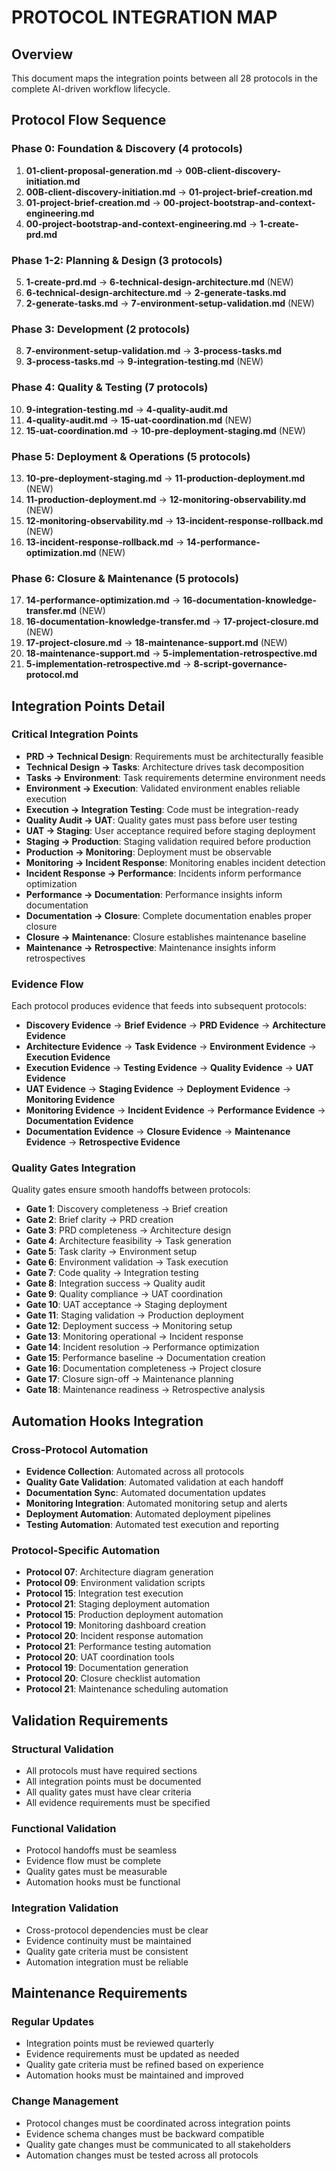 # PROTOCOL INTEGRATION MAP

## Overview
This document maps the integration points between all 28 protocols in the complete AI-driven workflow lifecycle.

## Protocol Flow Sequence

### Phase 0: Foundation & Discovery (4 protocols)
1. **01-client-proposal-generation.md** → **00B-client-discovery-initiation.md**
2. **00B-client-discovery-initiation.md** → **01-project-brief-creation.md**
3. **01-project-brief-creation.md** → **00-project-bootstrap-and-context-engineering.md**
4. **00-project-bootstrap-and-context-engineering.md** → **1-create-prd.md**

### Phase 1-2: Planning & Design (3 protocols)
5. **1-create-prd.md** → **6-technical-design-architecture.md** (NEW)
6. **6-technical-design-architecture.md** → **2-generate-tasks.md**
7. **2-generate-tasks.md** → **7-environment-setup-validation.md** (NEW)

### Phase 3: Development (2 protocols)
8. **7-environment-setup-validation.md** → **3-process-tasks.md**
9. **3-process-tasks.md** → **9-integration-testing.md** (NEW)

### Phase 4: Quality & Testing (7 protocols)
10. **9-integration-testing.md** → **4-quality-audit.md**
11. **4-quality-audit.md** → **15-uat-coordination.md** (NEW)
12. **15-uat-coordination.md** → **10-pre-deployment-staging.md** (NEW)

### Phase 5: Deployment & Operations (5 protocols)
13. **10-pre-deployment-staging.md** → **11-production-deployment.md** (NEW)
14. **11-production-deployment.md** → **12-monitoring-observability.md** (NEW)
15. **12-monitoring-observability.md** → **13-incident-response-rollback.md** (NEW)
16. **13-incident-response-rollback.md** → **14-performance-optimization.md** (NEW)

### Phase 6: Closure & Maintenance (5 protocols)
17. **14-performance-optimization.md** → **16-documentation-knowledge-transfer.md** (NEW)
18. **16-documentation-knowledge-transfer.md** → **17-project-closure.md** (NEW)
19. **17-project-closure.md** → **18-maintenance-support.md** (NEW)
20. **18-maintenance-support.md** → **5-implementation-retrospective.md**
21. **5-implementation-retrospective.md** → **8-script-governance-protocol.md**

## Integration Points Detail

### Critical Integration Points
- **PRD → Technical Design**: Requirements must be architecturally feasible
- **Technical Design → Tasks**: Architecture drives task decomposition
- **Tasks → Environment**: Task requirements determine environment needs
- **Environment → Execution**: Validated environment enables reliable execution
- **Execution → Integration Testing**: Code must be integration-ready
- **Quality Audit → UAT**: Quality gates must pass before user testing
- **UAT → Staging**: User acceptance required before staging deployment
- **Staging → Production**: Staging validation required before production
- **Production → Monitoring**: Deployment must be observable
- **Monitoring → Incident Response**: Monitoring enables incident detection
- **Incident Response → Performance**: Incidents inform performance optimization
- **Performance → Documentation**: Performance insights inform documentation
- **Documentation → Closure**: Complete documentation enables proper closure
- **Closure → Maintenance**: Closure establishes maintenance baseline
- **Maintenance → Retrospective**: Maintenance insights inform retrospectives

### Evidence Flow
Each protocol produces evidence that feeds into subsequent protocols:
- **Discovery Evidence** → **Brief Evidence** → **PRD Evidence** → **Architecture Evidence**
- **Architecture Evidence** → **Task Evidence** → **Environment Evidence** → **Execution Evidence**
- **Execution Evidence** → **Testing Evidence** → **Quality Evidence** → **UAT Evidence**
- **UAT Evidence** → **Staging Evidence** → **Deployment Evidence** → **Monitoring Evidence**
- **Monitoring Evidence** → **Incident Evidence** → **Performance Evidence** → **Documentation Evidence**
- **Documentation Evidence** → **Closure Evidence** → **Maintenance Evidence** → **Retrospective Evidence**

### Quality Gates Integration
Quality gates ensure smooth handoffs between protocols:
- **Gate 1**: Discovery completeness → Brief creation
- **Gate 2**: Brief clarity → PRD creation
- **Gate 3**: PRD completeness → Architecture design
- **Gate 4**: Architecture feasibility → Task generation
- **Gate 5**: Task clarity → Environment setup
- **Gate 6**: Environment validation → Task execution
- **Gate 7**: Code quality → Integration testing
- **Gate 8**: Integration success → Quality audit
- **Gate 9**: Quality compliance → UAT coordination
- **Gate 10**: UAT acceptance → Staging deployment
- **Gate 11**: Staging validation → Production deployment
- **Gate 12**: Deployment success → Monitoring setup
- **Gate 13**: Monitoring operational → Incident response
- **Gate 14**: Incident resolution → Performance optimization
- **Gate 15**: Performance baseline → Documentation creation
- **Gate 16**: Documentation completeness → Project closure
- **Gate 17**: Closure sign-off → Maintenance planning
- **Gate 18**: Maintenance readiness → Retrospective analysis

## Automation Hooks Integration

### Cross-Protocol Automation
- **Evidence Collection**: Automated across all protocols
- **Quality Gate Validation**: Automated validation at each handoff
- **Documentation Sync**: Automated documentation updates
- **Monitoring Integration**: Automated monitoring setup and alerts
- **Deployment Automation**: Automated deployment pipelines
- **Testing Automation**: Automated test execution and reporting

### Protocol-Specific Automation
- **Protocol 07**: Architecture diagram generation
- **Protocol 09**: Environment validation scripts
- **Protocol 15**: Integration test execution
- **Protocol 21**: Staging deployment automation
- **Protocol 15**: Production deployment automation
- **Protocol 19**: Monitoring dashboard creation
- **Protocol 20**: Incident response automation
- **Protocol 21**: Performance testing automation
- **Protocol 20**: UAT coordination tools
- **Protocol 19**: Documentation generation
- **Protocol 20**: Closure checklist automation
- **Protocol 21**: Maintenance scheduling automation

## Validation Requirements

### Structural Validation
- All protocols must have required sections
- All integration points must be documented
- All quality gates must have clear criteria
- All evidence requirements must be specified

### Functional Validation
- Protocol handoffs must be seamless
- Evidence flow must be complete
- Quality gates must be measurable
- Automation hooks must be functional

### Integration Validation
- Cross-protocol dependencies must be clear
- Evidence continuity must be maintained
- Quality gate criteria must be consistent
- Automation integration must be reliable

## Maintenance Requirements

### Regular Updates
- Integration points must be reviewed quarterly
- Evidence requirements must be updated as needed
- Quality gate criteria must be refined based on experience
- Automation hooks must be maintained and improved

### Change Management
- Protocol changes must be coordinated across integration points
- Evidence schema changes must be backward compatible
- Quality gate changes must be communicated to all stakeholders
- Automation changes must be tested across all protocols
